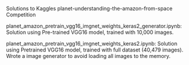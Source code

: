 Solutions to Kaggles planet-understanding-the-amazon-from-space Competition


planet_amazon_pretrain_vgg16_imgnet_weights_keras2_generator.ipynb: Solution using Pre-trained VGG16 model, trained with 10,000 images.

planet_amazon_pretrain_vgg16_imgnet_weights_keras2.ipynb: Solution using Pretrained VGG16 model, trained with full dataset (40,479 images). Wrote a image generator to avoid loading all images to the memory.



